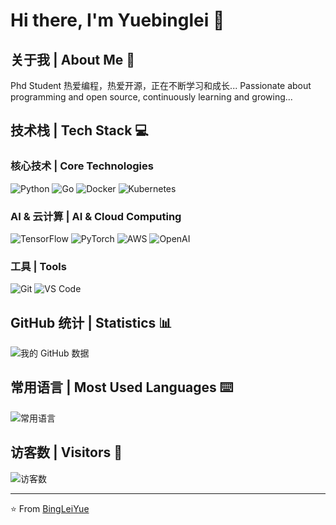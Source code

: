# Hi there, I'm Yuebinglei 👋

## 关于我 | About Me 🚀
Phd Student
热爱编程，热爱开源，正在不断学习和成长...
Passionate about programming and open source, continuously learning and growing...

## 技术栈 | Tech Stack 💻

### 核心技术 | Core Technologies
![Python](https://img.shields.io/badge/-Python-3776AB?style=flat&logo=Python&logoColor=white)
![Go](https://img.shields.io/badge/-Go-00ADD8?style=flat&logo=Go&logoColor=white)
![Docker](https://img.shields.io/badge/-Docker-2496ED?style=flat&logo=Docker&logoColor=white)
![Kubernetes](https://img.shields.io/badge/-Kubernetes-326CE5?style=flat&logo=Kubernetes&logoColor=white)

### AI & 云计算 | AI & Cloud Computing
![TensorFlow](https://img.shields.io/badge/-TensorFlow-FF6F00?style=flat&logo=TensorFlow&logoColor=white)
![PyTorch](https://img.shields.io/badge/-PyTorch-EE4C2C?style=flat&logo=PyTorch&logoColor=white)
![AWS](https://img.shields.io/badge/-AWS-232F3E?style=flat&logo=Amazon-AWS&logoColor=white)
![OpenAI](https://img.shields.io/badge/-OpenAI-412991?style=flat&logo=OpenAI&logoColor=white)

### 工具 | Tools
![Git](https://img.shields.io/badge/-Git-F05032?style=flat&logo=Git&logoColor=white)
![VS Code](https://img.shields.io/badge/-VS%20Code-007ACC?style=flat&logo=Visual-Studio-Code&logoColor=white)

## GitHub 统计 | Statistics 📊
![我的 GitHub 数据](https://github-readme-stats.vercel.app/api?username=BingLeiYue&show_icons=true&theme=tokyonight)

## 常用语言 | Most Used Languages ⌨️
![常用语言](https://github-readme-stats.vercel.app/api/top-langs/?username=BingLeiYue&layout=compact&theme=tokyonight)

## 访客数 | Visitors 👀
![访客数](https://profile-counter.glitch.me/BingLeiYue/count.svg)

---
⭐️ From [BingLeiYue](https://github.com/BingLeiYue)
